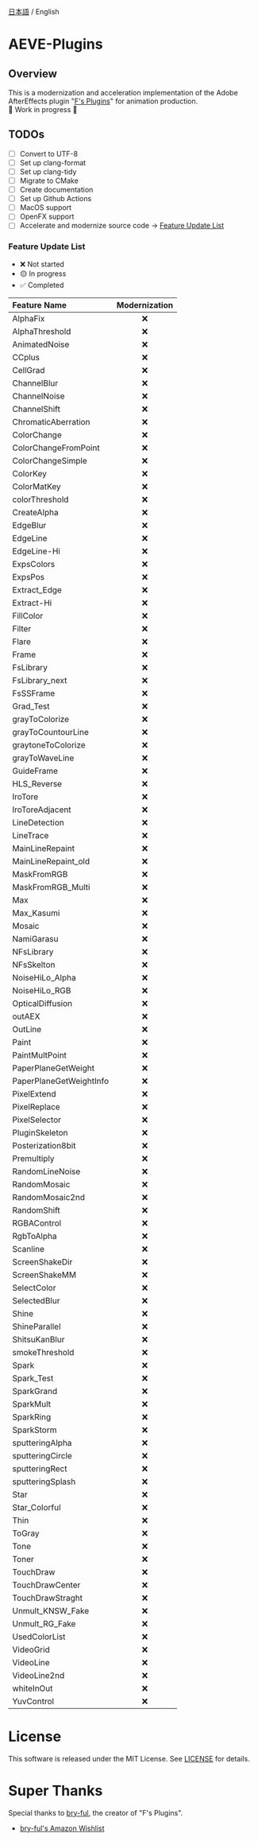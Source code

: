 [日本語](README.md) / English

# AEVE-Plugins

## Overview

This is a modernization and acceleration implementation of the Adobe
AfterEffects plugin
"[F's Plugins](https://github.com/bryful/F-s-PluginsProjects)" for animation
production.\
🚧 Work in progress 🚧

## TODOs

- [ ] Convert to UTF-8
- [ ] Set up clang-format
- [ ] Set up clang-tidy
- [ ] Migrate to CMake
- [ ] Create documentation
- [ ] Set up Github Actions
- [ ] MacOS support
- [ ] OpenFX support
- [ ] Accelerate and modernize source code →
      [Feature Update List](#feature-update-list)

### Feature Update List

- ❌ Not started
- 🟡 In progress
- ✅ Completed

| Feature Name            | Modernization |
| :---------------------- | :-----------: |
| AlphaFix                |      ❌       |
| AlphaThreshold          |      ❌       |
| AnimatedNoise           |      ❌       |
| CCplus                  |      ❌       |
| CellGrad                |      ❌       |
| ChannelBlur             |      ❌       |
| ChannelNoise            |      ❌       |
| ChannelShift            |      ❌       |
| ChromaticAberration     |      ❌       |
| ColorChange             |      ❌       |
| ColorChangeFromPoint    |      ❌       |
| ColorChangeSimple       |      ❌       |
| ColorKey                |      ❌       |
| ColorMatKey             |      ❌       |
| colorThreshold          |      ❌       |
| CreateAlpha             |      ❌       |
| EdgeBlur                |      ❌       |
| EdgeLine                |      ❌       |
| EdgeLine-Hi             |      ❌       |
| ExpsColors              |      ❌       |
| ExpsPos                 |      ❌       |
| Extract_Edge            |      ❌       |
| Extract-Hi              |      ❌       |
| FillColor               |      ❌       |
| Filter                  |      ❌       |
| Flare                   |      ❌       |
| Frame                   |      ❌       |
| FsLibrary               |      ❌       |
| FsLibrary_next          |      ❌       |
| FsSSFrame               |      ❌       |
| Grad_Test               |      ❌       |
| grayToColorize          |      ❌       |
| grayToCountourLine      |      ❌       |
| graytoneToColorize      |      ❌       |
| grayToWaveLine          |      ❌       |
| GuideFrame              |      ❌       |
| HLS_Reverse             |      ❌       |
| IroTore                 |      ❌       |
| IroToreAdjacent         |      ❌       |
| LineDetection           |      ❌       |
| LineTrace               |      ❌       |
| MainLineRepaint         |      ❌       |
| MainLineRepaint_old     |      ❌       |
| MaskFromRGB             |      ❌       |
| MaskFromRGB_Multi       |      ❌       |
| Max                     |      ❌       |
| Max_Kasumi              |      ❌       |
| Mosaic                  |      ❌       |
| NamiGarasu              |      ❌       |
| NFsLibrary              |      ❌       |
| NFsSkelton              |      ❌       |
| NoiseHiLo_Alpha         |      ❌       |
| NoiseHiLo_RGB           |      ❌       |
| OpticalDiffusion        |      ❌       |
| outAEX                  |      ❌       |
| OutLine                 |      ❌       |
| Paint                   |      ❌       |
| PaintMultPoint          |      ❌       |
| PaperPlaneGetWeight     |      ❌       |
| PaperPlaneGetWeightInfo |      ❌       |
| PixelExtend             |      ❌       |
| PixelReplace            |      ❌       |
| PixelSelector           |      ❌       |
| PluginSkeleton          |      ❌       |
| Posterization8bit       |      ❌       |
| Premultiply             |      ❌       |
| RandomLineNoise         |      ❌       |
| RandomMosaic            |      ❌       |
| RandomMosaic2nd         |      ❌       |
| RandomShift             |      ❌       |
| RGBAControl             |      ❌       |
| RgbToAlpha              |      ❌       |
| Scanline                |      ❌       |
| ScreenShakeDir          |      ❌       |
| ScreenShakeMM           |      ❌       |
| SelectColor             |      ❌       |
| SelectedBlur            |      ❌       |
| Shine                   |      ❌       |
| ShineParallel           |      ❌       |
| ShitsuKanBlur           |      ❌       |
| smokeThreshold          |      ❌       |
| Spark                   |      ❌       |
| Spark_Test              |      ❌       |
| SparkGrand              |      ❌       |
| SparkMult               |      ❌       |
| SparkRing               |      ❌       |
| SparkStorm              |      ❌       |
| sputteringAlpha         |      ❌       |
| sputteringCircle        |      ❌       |
| sputteringRect          |      ❌       |
| sputteringSplash        |      ❌       |
| Star                    |      ❌       |
| Star_Colorful           |      ❌       |
| Thin                    |      ❌       |
| ToGray                  |      ❌       |
| Tone                    |      ❌       |
| Toner                   |      ❌       |
| TouchDraw               |      ❌       |
| TouchDrawCenter         |      ❌       |
| TouchDrawStraght        |      ❌       |
| Unmult_KNSW_Fake        |      ❌       |
| Unmult_RG_Fake          |      ❌       |
| UsedColorList           |      ❌       |
| VideoGrid               |      ❌       |
| VideoLine               |      ❌       |
| VideoLine2nd            |      ❌       |
| whiteInOut              |      ❌       |
| YuvControl              |      ❌       |

# License

This software is released under the MIT License. See [LICENSE](LICENSE) for
details.

# Super Thanks

Special thanks to [bry-ful](https://github.com/bryful), the creator of "F's
Plugins".

- [bry-ful's Amazon Wishlist](https://www.amazon.co.jp/hz/wishlist/ls/2ME5VSS8WJOX8?ref_=wl_sha)
